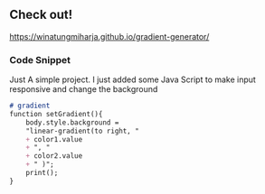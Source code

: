 ## Check out!

https://winatungmiharja.github.io/gradient-generator/

### Code Snippet

Just A simple project. I just added some Java Script to make input <color> responsive and change the background 

```markdown
# gradient
function setGradient(){
	body.style.background = 
	"linear-gradient(to right, " 
	+ color1.value 
	+ ", " 
	+ color2.value 
	+ " )";
	print();
}
```

